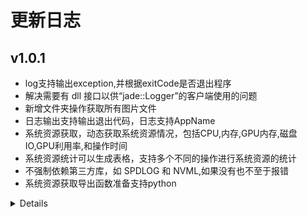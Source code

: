 # 更新日志

## v1.0.1
* log支持输出exception,并根据exitCode是否退出程序
* 解决需要有 dll 接口以供“jade::Logger”的客户端使用的问题
* 新增文件夹操作获取所有图片文件
* 日志输出支持输出退出代码，日志支持AppName
* 系统资源获取，动态获取系统资源情况，包括CPU,内存,GPU内存,磁盘IO,GPU利用率,和操作时间
* 系统资源统计可以生成表格，支持多个不同的操作进行系统资源的统计
* 不强制依赖第三方库，如 SPDLOG 和 NVML,如果没有也不至于报错
* 系统资源获取导出函数准备支持python
<details onclose>

## v1.0.0
* 支持文件夹操作
* 支持log操作
* 添加工具类

</details>